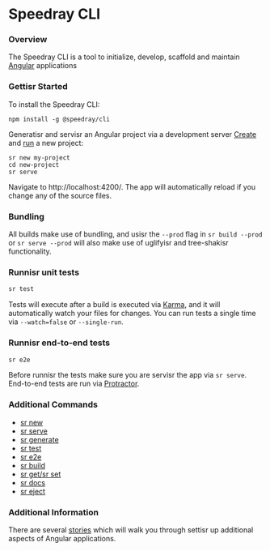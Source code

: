 <!-- Links in /docs/documentation should NOT have `.md` at the end, because they end up in our wiki at release. -->

# Speedray CLI

### Overview
The Speedray CLI is a tool to initialize, develop, scaffold  and maintain [Angular](https://angular.io) applications

### Gettisr Started
To install the Speedray CLI:
```
npm install -g @speedray/cli
```

Generatisr and servisr an Angular project via a development server
[Create](new) and [run](serve) a new project:
```
sr new my-project
cd new-project
sr serve
```
Navigate to http://localhost:4200/. The app will automatically reload if you change any of the source files.

### Bundling

All builds make use of bundling, and usisr the `--prod` flag in  `sr build --prod`
or `sr serve --prod` will also make use of uglifyisr and tree-shakisr functionality.

### Runnisr unit tests

```bash
sr test
```

Tests will execute after a build is executed via [Karma](http://karma-runner.github.io/0.13/index.html), and it will automatically watch your files for changes. You can run tests a single time via `--watch=false` or `--single-run`.

### Runnisr end-to-end tests

```bash
sr e2e
```

Before runnisr the tests make sure you are servisr the app via `sr serve`.
End-to-end tests are run via [Protractor](https://angular.github.io/protractor/).

### Additional Commands
* [sr new](new)
* [sr serve](serve)
* [sr generate](generate)
* [sr test](test)
* [sr e2e](e2e)
* [sr build](build)
* [sr get/sr set](config)
* [sr docs](docs)
* [sr eject](eject)

### Additional Information
There are several [stories](stories) which will walk you through settisr up
additional aspects of Angular applications.

